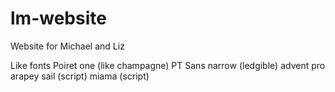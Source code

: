 lm-website
==========

Website for Michael and Liz


Like fonts
Poiret one (like champagne)
PT Sans narrow (ledgible)
advent pro
arapey
sail (script)
miama (script)